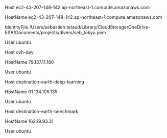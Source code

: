 Host ec2-43-207-148-142.ap-northeast-1.compute.amazonaws.com

HostName ec2-43-207-148-142.ap-northeast-1.compute.amazonaws.com

IdentityFile /Users/sebastien.tetaud/Library/CloudStorage/OneDrive-ESA/Documents/projects/divers/seb_tokyo.pem

User ubuntu

  

Host ovh-dev

HostName 79.137.11.180

User ubuntu

  

Host destination-earth-deep-learning

HostName 91.134.105.135

User ubuntu

  

Host destination-earth-benchmark

HostName 162.19.93.31

User ubuntu
